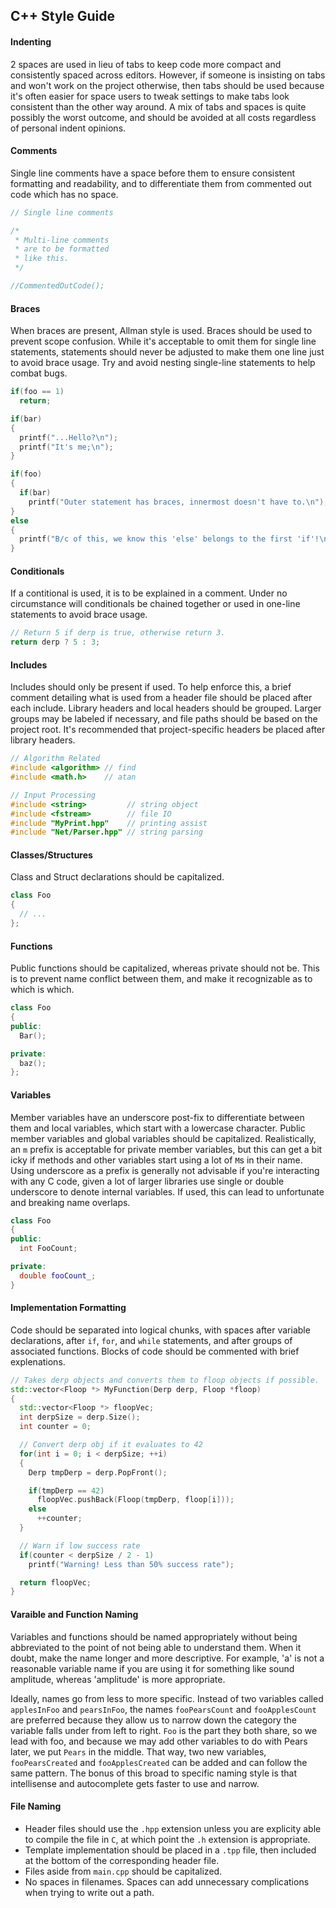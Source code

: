 C++ Style Guide
---

#### Indenting
2 spaces are used in lieu of tabs to keep code more compact and consistently spaced across editors. However, if someone is insisting on tabs and won't work on the project otherwise, then tabs should be used because it's often easier for space users to tweak settings to make tabs look consistent than the other way around. A mix of tabs and spaces is quite possibly the worst outcome, and should be avoided at all costs regardless of personal indent opinions.

#### Comments
Single line comments have a space before them to ensure consistent formatting and readability, and to differentiate them from commented out code which has no space.
```c++
// Single line comments

/* 
 * Multi-line comments
 * are to be formatted 
 * like this.
 */

//CommentedOutCode();
```

#### Braces
When braces are present, Allman style is used. Braces should be used to prevent scope confusion. While it's acceptable to omit them for single line statements, statements should never be adjusted to make them one line just to avoid brace usage. Try and avoid nesting single-line statements to help combat bugs.

```c++
if(foo == 1)
  return;

if(bar)
{
  printf("...Hello?\n");
  printf("It's me;\n");
}

if(foo)
{
  if(bar)
    printf("Outer statement has braces, innermost doesn't have to.\n");
}
else
{
  printf("B/c of this, we know this 'else' belongs to the first 'if'!\n");
}
```

#### Conditionals
If a contitional is used, it is to be explained in a comment. Under no circumstance will conditionals be chained together or used in one-line statements to avoid brace usage.
```c++
// Return 5 if derp is true, otherwise return 3.
return derp ? 5 : 3;
```

#### Includes
Includes should only be present if used. To help enforce this, a brief comment detailing what is used from a header file should be placed after each include. Library headers and local headers should be grouped. Larger groups may be labeled if necessary, and file paths should be based on the project root. It's recommended that project-specific headers be placed after library headers.
```c++
// Algorithm Related
#include <algorithm> // find
#include <math.h>    // atan

// Input Processing
#include <string>         // string object
#include <fstream>        // file IO
#include "MyPrint.hpp"    // printing assist
#include "Net/Parser.hpp" // string parsing
```

#### Classes/Structures
Class and Struct declarations should be capitalized.
```c++
class Foo
{
  // ...
};
```

#### Functions
Public functions should be capitalized, whereas private should not be. This is to prevent name conflict between them, and make it recognizable as to which is which.
```c++
class Foo
{
public:
  Bar();

private:
  baz();
};
```

#### Variables
Member variables have an underscore post-fix to differentiate between them and local variables, which start with a lowercase character. Public member variables and global variables should be capitalized. Realistically, an `m` prefix is acceptable for private member variables, but this can get a bit icky if methods and other variables start using a lot of `M`s in their name. Using underscore as a prefix is generally not advisable if you're interacting with any C code, given a lot of larger libraries use single or double underscore to denote internal variables. If used, this can lead to unfortunate and breaking name overlaps.
```c++
class Foo
{
public:
  int FooCount;

private:
  double fooCount_;
}
```

#### Implementation Formatting
Code should be separated into logical chunks, with spaces after variable declarations, after `if`, `for`, and `while` statements, and after groups of associated functions. Blocks of code should be commented with brief explenations.
```c++
// Takes derp objects and converts them to floop objects if possible.
std::vector<Floop *> MyFunction(Derp derp, Floop *floop)
{
  std::vector<Floop *> floopVec;
  int derpSize = derp.Size();
  int counter = 0;

  // Convert derp obj if it evaluates to 42
  for(int i = 0; i < derpSize; ++i)
  {
    Derp tmpDerp = derp.PopFront();

    if(tmpDerp == 42)
      floopVec.pushBack(Floop(tmpDerp, floop[i]));
    else
      ++counter;
  }

  // Warn if low success rate
  if(counter < derpSize / 2 - 1)
    printf("Warning! Less than 50% success rate");

  return floopVec;
}
```
#### Varaible and Function Naming
Variables and functions should be named appropriately without being abbreviated to the point of not being able to understand them. When it doubt, make the name longer and more descriptive. For example, 'a' is not a reasonable variable name if you are using it for something like sound amplitude, whereas 'amplitude' is more appropriate.

Ideally, names go from less to more specific. Instead of two variables called `applesInFoo` and `pearsInFoo`, the names `fooPearsCount` and `fooApplesCount` are preferred because they allow us to narrow down the category the variable falls under from left to right. `Foo` is the part they both share, so we lead with foo, and because we may add other variables to do with Pears later, we put `Pears` in the middle. That way, two new variables, `fooPearsCreated` and `fooApplesCreated` can be added and can follow the same pattern. The bonus of this broad to specific naming style is that intellisense and autocomplete gets faster to use and narrow.

#### File Naming
- Header files should use the `.hpp` extension unless you are explicity able to compile the file in `C`, at which point the `.h` extension is appropriate.
- Template implementation should be placed in a `.tpp` file, then included at the bottom of the corresponding header file.
- Files aside from `main.cpp` should be capitalized.
- No spaces in filenames. Spaces can add unnecessary complications when trying to write out a path.
